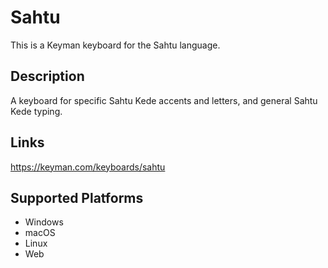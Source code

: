 Sahtu
==============

This is a Keyman keyboard for the Sahtu language.

Description
-----------
A keyboard for specific Sahtu Kede accents and letters, and general Sahtu Kede typing. 

Links
-----
https://keyman.com/keyboards/sahtu

Supported Platforms
-------------------
 * Windows
 * macOS
 * Linux
 * Web

